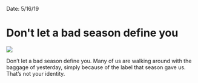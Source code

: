 
Date: 5/16/19

# Don't let a bad season define you

![][image-1]

Don’t let a bad season define you. Many of us are walking around with the baggage of yesterday, simply because of the label that season gave us. That’s not your identity.

[image-1]:	https://i.imgur.com/a1c2FMJ.jpg